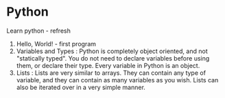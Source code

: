 # Python
Learn python - refresh

1. Hello, World! - first program
2. Variables and Types :
    Python is completely object oriented, and not "statically typed". You do not need to declare variables before using them, or declare their type. Every variable in Python is an object.
3. Lists : 
    Lists are very similar to arrays. They can contain any type of variable, and they can contain as many variables as you wish. Lists can also be iterated over in a very simple manner.